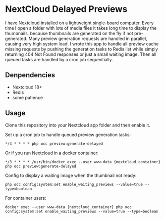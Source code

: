 
NextCloud Delayed Previews
==========================

I have Nextcloud installed on a lightweight single-board computer.
Every time I open a folder with lots of media files it takes long time to display the thumbnails, because
thumbnails are generated on the fly if not pre-generated.
Many preview generation requests are handled in parallel, causing very high system load.
I wrote this app to handle all preview cache missing requests by pushing the generation tasks to Redis list while
simply returning 404 Not Found responses or just a small waiting image. Then all queued tasks are handled by
a cron job sequentially.

Denpendencies
-------------
 - Nextcloud 18+
 - Redis
 - some patience

Usage
-----

Clone this repository into your Nextcloud app folder and then enable it.

Set up a cron job to handle queued preview generation tasks:
```
*/3 * * * * php occ preview:generate-delayed
```

Or if you run Nextcloud in a docker container:
```
*/3 * * * * /usr/bin/docker exec --user www-data {nextcloud_container} php occ preview:generate-delayed
```

Config to display a waiting image when the thumbnail not ready:

```
php occ config:system:set enable_waiting_previews --value=true --type=boolean
```

For container users:

```
docker exec --user www-data {nextcloud_container} php occ config:system:set enable_waiting_previews --value=true --type=boolean
```
